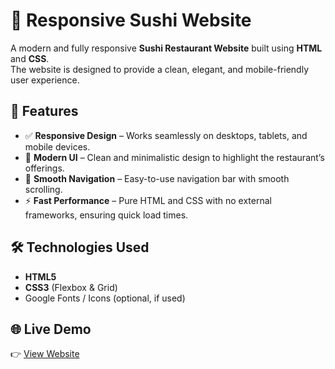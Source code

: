 # 🍣 Responsive Sushi Website

A modern and fully responsive **Sushi Restaurant Website** built using **HTML** and **CSS**.  
The website is designed to provide a clean, elegant, and mobile-friendly user experience.

## 📌 Features

- ✅ **Responsive Design** – Works seamlessly on desktops, tablets, and mobile devices.  
- 🎨 **Modern UI** – Clean and minimalistic design to highlight the restaurant’s offerings.  
- 🧭 **Smooth Navigation** – Easy-to-use navigation bar with smooth scrolling.    
- ⚡ **Fast Performance** – Pure HTML and CSS with no external frameworks, ensuring quick load times.

## 🛠️ Technologies Used

- **HTML5**
- **CSS3** (Flexbox & Grid)
- Google Fonts / Icons (optional, if used)

## 🌐 Live Demo

👉 [View Website](https://antoine174.github.io/SUSHI-project/)  
